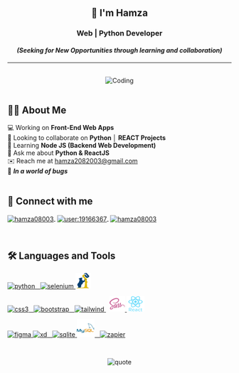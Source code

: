 <h2 align="center">👋 I'm Hamza</h2>
<h3 align="center"><b>Web | Python Developer</b></h3>
<h4 align="center"><i>(Seeking for New Opportunities through learning and collaboration)</i></h4><hr><br>

<div align="center">
  <img alt="Coding" width="350" src="https://github.com/hamza08003/hamza08003/blob/main/profile%20gif.gif">
</div>

<br>

<h2 align="left"><b>👨‍💻 About Me</b></h2>
💻 Working on <b>Front-End Web Apps</b><br>
🤝 Looking to collaborate on <b>Python │ REACT Projects</b><br>
📝 Learning <b>Node JS (Backend Web Development)</b><br>
💬 Ask me about <b>Python & ReactJS</b><br>
✉️ Reach me at <a href="hamza2082003@gmail.com">hamza2082003@gmail.com</a><br>
🙈 <b><i>In a world of bugs</i></b><br><br>

<h2 align="left">🔗 Connect with me</h2>
<p align="left">
<a href="https://twitter.com/hamza08003" target="blank"><img align="center" src="https://raw.githubusercontent.com/rahuldkjain/github-profile-readme-generator/master/src/images/icons/Social/twitter.svg" alt="hamza08003" height="30" width="30" />&nbsp;</a>
<a href="https://stackoverflow.com/users/19166367" target="blank"><img align="center" src="https://raw.githubusercontent.com/rahuldkjain/github-profile-readme-generator/master/src/images/icons/Social/stack-overflow.svg" alt="user:19166367" height="30" width="30" />&nbsp;</a>
<a href="https://www.instagram.com/hamza_08003" target="blank"><img align="center" src="https://raw.githubusercontent.com/rahuldkjain/github-profile-readme-generator/master/src/images/icons/Social/instagram.svg" alt="hamza08003" height="30" width="30" /></a>
</p><br>

<h2 align="left">🛠 Languages and Tools</h2>
<p align="left"></a> <a href="https://www.python.org" target="_blank" rel="noreferrer"> <img src="https://brandslogos.com/wp-content/uploads/images/python-logo.png" alt="python" width="35" height="35"/ > &nbsp; <a href="https://www.selenium.dev" target="_blank" rel="noreferrer"> <img src="https://raw.githubusercontent.com/detain/svg-logos/780f25886640cef088af994181646db2f6b1a3f8/svg/selenium-logo.svg" alt="selenium" width="35" height="35"/> <a href="https://pandas.pydata.org/" target="_blank" rel="noreferrer"> <img src="https://github.com/hamza08003/hamza08003/blob/main/python-pandas%20logo.png" alt="pandas" width="35" height="35"/> 
 
<a href="https://www.w3schools.com/css/" target="_blank" rel="noreferrer"> <img src="https://www.freepnglogos.com/uploads/html5-logo-png/html5-logo-best-web-design-psd-html-cms-development-ecommerce-6.png" alt="css3" width="95" height="45"/> &nbsp; <a href="https://getbootstrap.com" target="_blank" rel="noreferrer"> <img src="https://brandslogos.com/wp-content/uploads/thumbs/bootstrap-logo-vector.svg" alt="bootstrap" width="30" height="35"/> &nbsp; <a href="https://tailwindcss.com/" target="_blank" rel="noreferrer"> <img src="https://www.vectorlogo.zone/logos/tailwindcss/tailwindcss-icon.svg" alt="tailwind" width="40" height="40"/> </a> &nbsp; <a href="https://sass-lang.com" target="_blank" rel="noreferrer"> <img src="https://raw.githubusercontent.com/devicons/devicon/master/icons/sass/sass-original.svg" alt="sass" width="35" height="35"/>  <a href="https://reactjs.org/" target="_blank" rel="noreferrer"> <img src="https://raw.githubusercontent.com/devicons/devicon/master/icons/react/react-original-wordmark.svg" alt="react" width="40" height="35"/> </a> 

</a> <a href="https://www.figma.com/" target="_blank" rel="noreferrer"> <img src="https://www.vectorlogo.zone/logos/figma/figma-icon.svg" alt="figma" width="35" height="35"/> </a> <a href="https://www.adobe.com/products/xd.html" target="_blank" rel="noreferrer"> <img src="https://cdn.worldvectorlogo.com/logos/adobe-xd.svg" alt="xd" width="35" height="35"/> &nbsp;
 <a href="https://www.sqlite.org/" target="_blank" rel="noreferrer"> <img src="https://www.vectorlogo.zone/logos/sqlite/sqlite-icon.svg" alt="sqlite" width="35" height="35"/> <a href="https://www.mysql.com/" target="_blank" rel="noreferrer"> <img src="https://raw.githubusercontent.com/devicons/devicon/master/icons/mysql/mysql-original-wordmark.svg" alt="mysql" width="40" height="40"/> &nbsp; <a href="https://zapier.com" target="_blank" rel="noreferrer"> <img src="https://www.vectorlogo.zone/logos/zapier/zapier-icon.svg" alt="zapier" width="30" height="30"/> </a> </p><br>

<p align="center">
  <img src="https://quotes-github-readme.vercel.app/api?type=horizontal&theme=radical" style="max-width: 100%; height: auto;" alt="quote">
</p>
